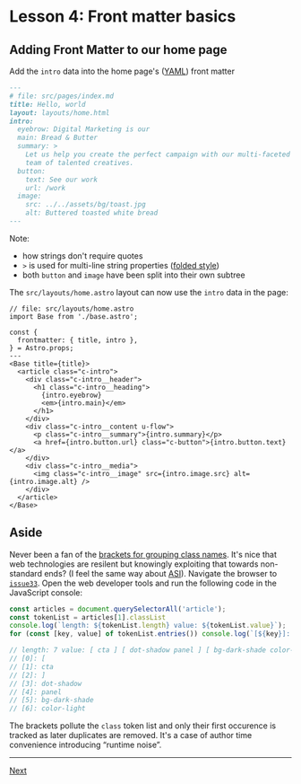 # Lesson 4: Front matter basics

## Adding Front Matter to our home page

Add the `intro` data into the home page's ([YAML](https://yaml.org/spec/1.2.2/)) front matter

```markdown
---
# file: src/pages/index.md
title: Hello, world
layout: layouts/home.html
intro:
  eyebrow: Digital Marketing is our
  main: Bread & Butter
  summary: >
    Let us help you create the perfect campaign with our multi-faceted
    team of talented creatives.
  button:
    text: See our work
    url: /work
  image:
    src: ../../assets/bg/toast.jpg
    alt: Buttered toasted white bread
---
```

Note:

- how strings don't require quotes
- `>` is used for multi-line string properties ([folded style](https://yaml.org/spec/1.2.2/#folded-style))
- both `button` and `image` have been split into their own subtree

The `src/layouts/home.astro` layout can now use the `intro` data in the page:

```astro
// file: src/layouts/home.astro
import Base from './base.astro';

const {
  frontmatter: { title, intro },
} = Astro.props;
---
<Base title={title}>
  <article class="c-intro">
    <div class="c-intro__header">
      <h1 class="c-intro__heading">
        {intro.eyebrow}
        <em>{intro.main}</em>
      </h1>
    </div>
    <div class="c-intro__content u-flow">
      <p class="c-intro__summary">{intro.summary}</p>
      <a href={intro.button.url} class="c-button">{intro.button.text}</a>
    </div>
    <div class="c-intro__media">
      <img class="c-intro__image" src={intro.image.src} alt={intro.image.alt} />
    </div>
  </article>
</Base>
```

## Aside

Never been a fan of the [brackets for grouping class names](https://andy-bell.co.uk/cube-css/#heading-grouping). It's nice that web technologies are resilent but knowingly exploiting that towards non-standard ends? (I feel the same way about [ASI](https://developer.mozilla.org/en-US/docs/Web/JavaScript/Reference/Lexical_grammar#automatic_semicolon_insertion)). Navigate the browser to [`issue33`](https://issue33.com/). Open the web developer tools and run the following code in the JavaScript console:

```JavaScript
const articles = document.querySelectorAll('article');
const tokenList = articles[1].classList
console.log(`length: ${tokenList.length} value: ${tokenList.value}`);
for (const [key, value] of tokenList.entries()) console.log(`[${key}]: ${value}`);

// length: 7 value: [ cta ] [ dot-shadow panel ] [ bg-dark-shade color-light ]
// [0]: [
// [1]: cta
// [2]: ]
// [3]: dot-shadow
// [4]: panel
// [5]: bg-dark-shade
// [6]: color-light
```

The brackets pollute the `class` token list and only their first occurence is tracked as later duplicates are removed. It's a case of author time convenience introducing “runtime noise”.

---

[Next](file:///home/wheatley/sbox/astro/astro-scratch/README.md#lesson-5-passthrough-basics)
